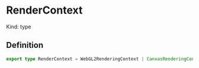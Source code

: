 # RenderContext

Kind: type

## Definition

```ts
export type RenderContext = WebGL2RenderingContext | CanvasRenderingContext2D;
```
